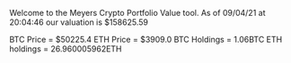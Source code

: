 Welcome to the Meyers Crypto Portfolio Value tool. 
As of 09/04/21 at 20:04:46 our valuation is $158625.59 

BTC Price = $50225.4
 ETH Price = $3909.0
BTC Holdings = 1.06BTC
 ETH holdings = 26.960005962ETH 

